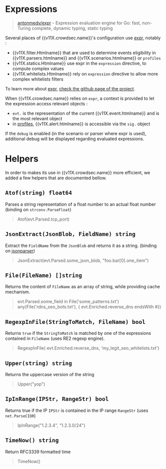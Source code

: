 # Expressions

> [antonmedv/expr](https://github.com/antonmedv/expr) - Expression evaluation engine for Go: fast, non-Turing complete, dynamic typing, static typing

Several places of {{v11X.crowdsec.name}}'s configuration use [expr](https://github.com/antonmedv/expr), notably :

 - {{v11X.filter.Htmlname}} that are used to determine events eligibility in {{v11X.parsers.htmlname}} and {{v11X.scenarios.htmlname}} or `profiles`
 - {{v11X.statics.Htmlname}} use expr in the `expression` directive, to compute complex values
 - {{v11X.whitelists.Htmlname}} rely on `expression` directive to allow more complex whitelists filters

To learn more about [expr](https://github.com/antonmedv/expr), [check the github page of the project](https://github.com/antonmedv/expr/blob/master/docs/Language-Definition.md).


When {{v11X.crowdsec.name}} relies on `expr`, a context is provided to let the expression access relevant objects :

 - `evt.` is the representation of the current {{v11X.event.htmlname}} and is the most relevant object
 - in [profiles](/Crowdsec/v11/references/profiles/), {{v11X.alert.htmlname}} is accessible via the `sig.` object

If the `debug` is enabled (in the scenario or parser where expr is used), additional debug will be displayed regarding evaluated expressions.


# Helpers

In order to makes its use in {{v11X.crowdsec.name}} more efficient, we added a few helpers that are documented bellow.

## `Atof(string) float64`

Parses a string representation of a float number to an actual float number (binding on `strconv.ParseFloat`)

> Atof(evt.Parsed.tcp_port)


## `JsonExtract(JsonBlob, FieldName) string`

Extract the `FieldName` from the `JsonBlob` and returns it as a string. (binding on [jsonparser](https://github.com/buger/jsonparser/))

> JsonExtract(evt.Parsed.some_json_blob, "foo.bar[0].one_item")

## `File(FileName) []string`

Returns the content of `FileName` as an array of string, while providing cache mechanism.

> evt.Parsed.some_field in File('some_patterns.txt')
> any(File('rdns_seo_bots.txt'), { evt.Enriched.reverse_dns endsWith #})

## `RegexpInFile(StringToMatch, FileName) bool`

Returns `true` if the `StringToMatch` is matched by one of the expressions contained in `FileName` (uses RE2 regexp engine).

> RegexpInFile( evt.Enriched.reverse_dns, 'my_legit_seo_whitelists.txt')

## `Upper(string) string`

Returns the uppercase version of the string

> Upper("yop")

## `IpInRange(IPStr, RangeStr) bool`

Returns true if the IP `IPStr` is contained in the IP range `RangeStr` (uses `net.ParseCIDR`)

> IpInRange("1.2.3.4", "1.2.3.0/24")

## `TimeNow() string`

Return RFC3339 formatted time 

> TimeNow()
